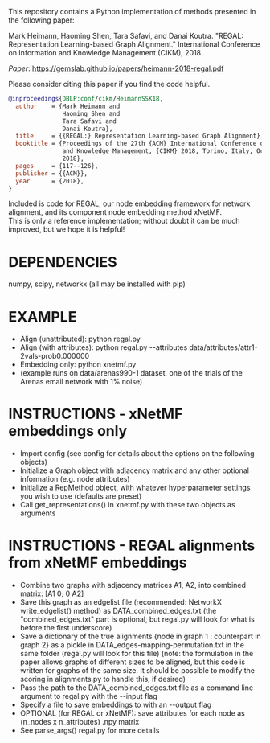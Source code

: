 This repository contains a Python implementation of methods presented in the following paper:

Mark Heimann, Haoming Shen, Tara Safavi, and Danai Koutra. "REGAL: Representation Learning-based Graph Alignment." International Conference on Information and Knowledge Management (CIKM), 2018.

*Paper*: https://gemslab.github.io/papers/heimann-2018-regal.pdf

Please consider citing this paper if you find the code helpful. 
```bibtex
@inproceedings{DBLP:conf/cikm/HeimannSSK18,
  author    = {Mark Heimann and
               Haoming Shen and
               Tara Safavi and
               Danai Koutra},
  title     = {{REGAL:} Representation Learning-based Graph Alignment},
  booktitle = {Proceedings of the 27th {ACM} International Conference on Information
               and Knowledge Management, {CIKM} 2018, Torino, Italy, October 22-26,
               2018},
  pages     = {117--126},
  publisher = {{ACM}},
  year      = {2018},
}
```

Included is code for REGAL, our node embedding framework for network alignment, and its component node embedding method xNetMF.   
This is only a reference implementation; without doubt it can be much improved, but we hope it is helpful!


DEPENDENCIES
=======================
numpy, scipy, networkx (all may be installed with pip)

EXAMPLE
=======================
- Align (unattributed): python regal.py 
- Align (with attributes): python regal.py --attributes data/attributes/attr1-2vals-prob0.000000
- Embedding only: python xnetmf.py
- (example runs on data/arenas990-1 dataset, one of the trials of the Arenas email network with 1% noise)

INSTRUCTIONS - xNetMF embeddings only
=======================
- Import config (see config for details about the options on the following objects)
- Initialize a Graph object with adjacency matrix and any other optional information (e.g. node attributes)
- Initialize a RepMethod object, with whatever hyperparameter settings you wish to use (defaults are preset)
- Call get_representations() in xnetmf.py with these two objects as arguments

INSTRUCTIONS - REGAL alignments from xNetMF embeddings
======================
- Combine two graphs with adjacency matrices A1, A2, into combined matrix: [A1 0; 0 A2]
- Save this graph as an edgelist file (recommended: NetworkX write_edgelist() method) as DATA_combined_edges.txt (the "combined_edges.txt" part is optional, but regal.py will look for what is before the first underscore)
- Save a dictionary of the true alignments {node in graph 1 : counterpart in graph 2} as a pickle in DATA_edges-mapping-permutation.txt in the same folder (regal.py will look for this file)
  (note: the formulation in the paper allows graphs of different sizes to be aligned, but this code is written for graphs of the same size.  It should be possible to modify the scoring in alignments.py to handle this, if desired)
- Pass the path to the DATA_combined_edges.txt file as a command line argument to regal.py with the --input flag
- Specify a file to save embeddings to with an --output flag
- OPTIONAL (for REGAL or xNetMF): save attributes for each node as (n_nodes x n_attributes) .npy matrix
- See parse_args() regal.py for more details
